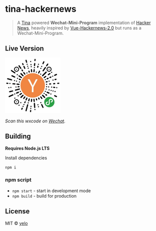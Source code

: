 # tina-hackernews
> A [Tina](https://github.com/tinajs/tina) powered **Wechat-Mini-Program** implementation of [Hacker News](https://news.ycombinator.com/), heavily inspired by [Vue-Hackernews-2.0](https://github.com/vuejs/vue-hackernews-2.0) but runs as a Wechat-Mini-Program.

## Live Version
<img src="wxcode.jpg" width="180" />

*Scan this wxcode on [Wechat](http://weixin.qq.com/).*

## Building
**Requires Node.js LTS**

Install dependencies
```bash
npm i
```

### npm script
- ``npm start`` - start in development mode
- ``npm build`` - build for production

## License
MIT &copy; [yelo](https://github.com/imyelo)

